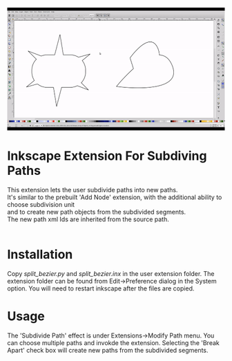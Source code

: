 ![Demo](https://github.com/Shriinivas/inkscapesubdivpath/blob/master/demo.gif)
# Inkscape Extension For Subdiving Paths<br>
This extension lets the user subdivide paths into new paths. <br>
It's similar to the prebuilt 'Add Node' extension, with the additional ability to choose subdivision unit <br>
and to create new path objects from the subdivided segments.<br>
The new path xml Ids are inherited from the source path.<br><br>

# Installation
Copy <i>split_bezier.py</i> and <i>split_bezier.inx</i> in the user extension folder. The extension folder can be found from Edit->Preference dialog in the System option. You will need to restart inkscape after the files are copied.<br>

# Usage
The 'Subdivide Path' effect is under Extensions->Modify Path menu. You can choose multiple paths and invokde the extension. Selecting the 'Break Apart' check box will create new paths from the subdivided segments. 
